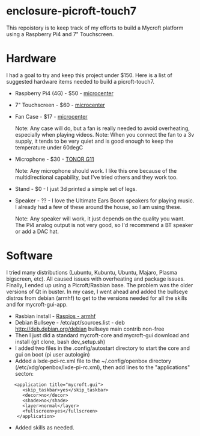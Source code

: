 # enclosure-picroft-touch7
This repoistory is to keep track of my efforts to build a Mycroft platform using a Raspberry Pi4 and 7" Touchscreen.

# Hardware
I had a goal to try and keep this project under $150.
Here is a list of suggested hardware items needed to build a picroft-touch7.
- Raspberry Pi4 (4G) - $50 - [microcenter](https://www.microcenter.com/product/609038/raspberry-pi-4-model-b---4gb-ddr4)
- 7" Touchscreen - $60 - [microcenter](https://www.microcenter.com/product/613541/element-14-7-pi-touchscreen-lcd-display)
- Fan Case - $17 - [microcenter](https://www.microcenter.com/product/610384/micro-connectors-acrylic-stackable-raspberry-pi-4-case-with-power-adapter-and-fan)

  Note: Any case will do, but a fan is really needed to avoid overheating, especially when playing videos.
  Note: When you connect the fan to a 3v supply, it tends to be very quiet and is good enough to keep the temperature under 60degC
- Microphone - $30 - [TONOR G11](https://www.tonormic.com/products/tonor-g11-conference-usb-microphone)

  Note: Any microphone should work.  I like this one because of the multidirectional capability, but I've tried others and they work too.
- Stand - $0 - I just 3d printed a simple set of legs.
- Speaker - ?? - I love the Ultimate Ears Boom speakers for playing music.  I already had a few of these around the house, so I am using these.

  Note: Any speaker will work, it just depends on the quality you want.  The Pi4 analog output is not very good, so I'd recommend a BT speaker or add a DAC hat.
  
# Software
I tried many distributions (Lubuntu, Kubuntu, Ubuntu, Majaro, Plasma bigscreen, etc).  All caused issues with overheating and package issues.
Finally, I ended up using a Picroft/Rasbian base.  The problem was the older versions of Qt in buster.  In my case, I went ahead and added the bullseye distros from debian (armhf) to get to the versions needed for all the skills and for mycroft-gui-app.
- Rasbian install - [Raspios - armhf](https://downloads.raspberrypi.org/raspios_full_armhf_latest)
- Debian Bullseye - /etc/apt/sources.list - deb http://deb.debian.org/debian bullseye main contrib non-free
- Then I just did a standard mycroft-core and mycroft-gui download and install (git clone, bash dev_setup.sh)
- I added two files in the .config/autostart directory to start the core and gui on boot (pi user autologin)
- Added a lxde-pci-rc.xml file to the ~/.config/openbox directory (/etc/xdg/openbox/lxde-pi-rc.xml), then add lines to the "applications" secton:
```
   <application title="mycroft.gui">
      <skip_taskbar>yes</skip_taskbar>
      <decor>no</decor>
      <shade>no</shade>
      <layer>normal</layer>
      <fullscreen>yes</fullscreen>
    </application>
```
- Added skills as needed.



